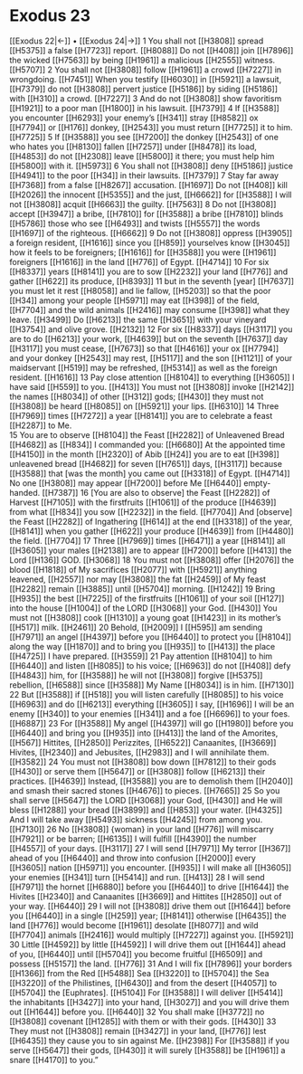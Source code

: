 # Exodus 23
[[Exodus 22|←]] • [[Exodus 24|→]]
1 You shall not [[H3808]] spread [[H5375]] a false [[H7723]] report. [[H8088]] Do not [[H408]] join [[H7896]] the wicked [[H7563]] by being [[H1961]] a malicious [[H2555]] witness. [[H5707]] 
2 You shall not [[H3808]] follow [[H1961]] a crowd [[H7227]] in wrongdoing. [[H7451]] When you testify [[H6030]] in [[H5921]] a lawsuit, [[H7379]] do not [[H3808]] pervert justice [[H5186]] by siding [[H5186]] with [[H310]] a crowd. [[H7227]] 
3 And do not [[H3808]] show favoritism [[H1921]] to a poor man [[H1800]] in his lawsuit. [[H7379]] 
4 If [[H3588]] you encounter [[H6293]] your enemy’s [[H341]] stray [[H8582]] ox [[H7794]] or [[H176]] donkey, [[H2543]] you must return [[H7725]] it to him. [[H7725]] 
5 If [[H3588]] you see [[H7200]] the donkey [[H2543]] of one who hates you [[H8130]] fallen [[H7257]] under [[H8478]] its load, [[H4853]] do not [[H2308]] leave [[H5800]] it there;  you must help him [[H5800]] with it. [[H5973]] 
6 You shall not [[H3808]] deny [[H5186]] justice [[H4941]] to the poor [[H34]] in their lawsuits. [[H7379]] 
7 Stay far away [[H7368]] from a false [[H8267]] accusation. [[H1697]] Do not [[H408]] kill [[H2026]] the innocent [[H5355]] and the just, [[H6662]] for [[H3588]] I will not [[H3808]] acquit [[H6663]] the guilty. [[H7563]] 
8 Do not [[H3808]] accept [[H3947]] a bribe, [[H7810]] for [[H3588]] a bribe [[H7810]] blinds [[H5786]] those who see [[H6493]] and twists [[H5557]] the words [[H1697]] of the righteous. [[H6662]] 
9 Do not [[H3808]] oppress [[H3905]] a foreign resident, [[H1616]] since you [[H859]] yourselves know [[H3045]] how it feels to be foreigners; [[H1616]] for [[H3588]] you were [[H1961]] foreigners [[H1616]] in the land [[H776]] of Egypt. [[H4714]] 
10 For six [[H8337]] years [[H8141]] you are to sow [[H2232]] your land [[H776]] and gather [[H622]] its produce, [[H8393]] 
11 but in the seventh [year] [[H7637]] you must let it rest [[H8058]] and lie fallow, [[H5203]] so that the poor [[H34]] among your people [[H5971]] may eat [[H398]] of the field, [[H7704]] and the wild animals [[H2416]] may consume [[H398]] what they leave. [[H3499]] Do [[H6213]] the same [[H3651]] with your vineyard [[H3754]] and olive grove. [[H2132]] 
12 For six [[H8337]] days [[H3117]] you are to do [[H6213]] your work, [[H4639]] but on the seventh [[H7637]] day [[H3117]] you must cease, [[H7673]] so that [[H4616]] your ox [[H7794]] and your donkey [[H2543]] may rest, [[H5117]] and the son [[H1121]] of your maidservant [[H519]] may be refreshed, [[H5314]] as well as the foreign resident. [[H1616]] 
13 Pay close attention [[H8104]] to everything [[H3605]] I have said [[H559]] to you. [[H413]] You must not [[H3808]] invoke [[H2142]] the names [[H8034]] of other [[H312]] gods; [[H430]] they must not [[H3808]] be heard [[H8085]] on [[H5921]] your lips. [[H6310]] 
14 Three [[H7969]] times [[H7272]] a year [[H8141]] you are to celebrate a feast [[H2287]] to Me.  
15 You are to observe [[H8104]] the Feast [[H2282]] of Unleavened Bread [[H4682]] as [[H834]] I commanded you: [[H6680]] At the appointed time [[H4150]] in the month [[H2320]] of Abib [[H24]] you are to eat [[H398]] unleavened bread [[H4682]] for seven [[H7651]] days, [[H3117]] because [[H3588]] that [was the month]  you came out [[H3318]] of Egypt. [[H4714]] No one [[H3808]] may appear [[H7200]] before Me [[H6440]] empty-handed. [[H7387]] 
16 [You are also to observe] the Feast [[H2282]] of Harvest [[H7105]] with the firstfruits [[H1061]] of the produce [[H4639]] from what [[H834]] you sow [[H2232]] in the field. [[H7704]] And [observe] the Feast [[H2282]] of Ingathering [[H614]] at the end [[H3318]] of the year, [[H8141]] when you gather [[H622]] your produce [[H4639]] from [[H4480]] the field. [[H7704]] 
17 Three [[H7969]] times [[H6471]] a year [[H8141]] all [[H3605]] your males [[H2138]] are to appear [[H7200]] before [[H413]] the Lord [[H136]] GOD. [[H3068]] 
18 You must not [[H3808]] offer [[H2076]] the blood [[H1818]] of My sacrifices [[H2077]] with [[H5921]] anything leavened, [[H2557]] nor may [[H3808]] the fat [[H2459]] of My feast [[H2282]] remain [[H3885]] until [[H5704]] morning. [[H1242]] 
19 Bring [[H935]] the best [[H7225]] of the firstfruits [[H1061]] of your soil [[H127]] into the house [[H1004]] of the LORD [[H3068]] your God. [[H430]] You must not [[H3808]] cook [[H1310]] a young goat [[H1423]] in its mother’s [[H517]] milk. [[H2461]] 
20 Behold, [[H2009]] I [[H595]] am sending [[H7971]] an angel [[H4397]] before you [[H6440]] to protect you [[H8104]] along the way [[H1870]] and to bring you [[H935]] to [[H413]] the place [[H4725]] I have prepared. [[H3559]] 
21 Pay attention [[H8104]] to him [[H6440]] and listen [[H8085]] to his voice; [[H6963]] do not [[H408]] defy [[H4843]] him,  for [[H3588]] he will not [[H3808]] forgive [[H5375]] rebellion, [[H6588]] since [[H3588]] My Name [[H8034]] is in him. [[H7130]] 
22 But [[H3588]] if [[H518]] you will listen carefully [[H8085]] to his voice [[H6963]] and do [[H6213]] everything [[H3605]] I say, [[H1696]] I will be an enemy [[H340]] to your enemies [[H341]] and a foe [[H6696]] to your foes. [[H6887]] 
23 For [[H3588]] My angel [[H4397]] will go [[H1980]] before you [[H6440]] and bring you [[H935]] into [[H413]] the land of the Amorites, [[H567]] Hittites, [[H2850]] Perizzites, [[H6522]] Canaanites, [[H3669]] Hivites, [[H2340]] and Jebusites, [[H2983]] and I will annihilate them. [[H3582]] 
24 You must not [[H3808]] bow down [[H7812]] to their gods [[H430]] or serve them [[H5647]] or [[H3808]] follow [[H6213]] their practices. [[H4639]] Instead, [[H3588]] you are to demolish them [[H2040]] and smash their sacred stones [[H4676]] to pieces. [[H7665]] 
25 So you shall serve [[H5647]] the LORD [[H3068]] your God, [[H430]] and He will bless [[H1288]] your bread [[H3899]] and [[H853]] your water. [[H4325]] And I will take away [[H5493]] sickness [[H4245]] from among you. [[H7130]] 
26 No [[H3808]] {woman} in your land [[H776]] will miscarry [[H7921]] or be barren; [[H6135]] I will fulfill [[H4390]] the number [[H4557]] of your days. [[H3117]] 
27 I will send [[H7971]] My terror [[H367]] ahead of you [[H6440]] and throw into confusion [[H2000]] every [[H3605]] nation [[H5971]] you encounter. [[H935]] I will make all [[H3605]] your enemies [[H341]] turn [[H5414]] and run. [[H413]] 
28 I will send [[H7971]] the hornet [[H6880]] before you [[H6440]] to drive [[H1644]] the Hivites [[H2340]] and Canaanites [[H3669]] and Hittites [[H2850]] out of your way. [[H6440]] 
29 I will not [[H3808]] drive them out [[H1644]] before you [[H6440]] in a single [[H259]] year; [[H8141]] otherwise [[H6435]] the land [[H776]] would become [[H1961]] desolate [[H8077]] and wild [[H7704]] animals [[H2416]] would multiply [[H7227]] against you. [[H5921]] 
30 Little [[H4592]] by little [[H4592]] I will drive them out [[H1644]] ahead of you, [[H6440]] until [[H5704]] you become fruitful [[H6509]] and possess [[H5157]] the land. [[H776]] 
31 And I will fix [[H7896]] your borders [[H1366]] from the Red [[H5488]] Sea [[H3220]] to [[H5704]] the Sea [[H3220]] of the Philistines, [[H6430]] and from the desert [[H4057]] to [[H5704]] the [Euphrates]. [[H5104]] For [[H3588]] I will deliver [[H5414]] the inhabitants [[H3427]] into your hand, [[H3027]] and you will drive them out [[H1644]] before you. [[H6440]] 
32 You shall make [[H3772]] no [[H3808]] covenant [[H1285]] with them  or with their gods. [[H430]] 
33 They must not [[H3808]] remain [[H3427]] in your land, [[H776]] lest [[H6435]] they cause you to sin against Me. [[H2398]] For [[H3588]] if you serve [[H5647]] their gods, [[H430]] it will surely [[H3588]] be [[H1961]] a snare [[H4170]] to you.”  
